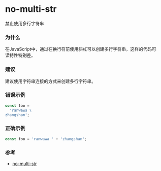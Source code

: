 # no-multi-str

禁止使用多行字符串

### 为什么

在JavaScript中，通过在换行符前使用斜杠可以创建多行字符串，这样的代码可读特性特别差。

### 建议

建议使用字符串连接的方式来创建多行字符串。

### 错误示例

```js
const foo =
  'ranwawa \
zhangshan';
```

### 正确示例

```js
const foo = 'ranwawa ' + 'zhangshan';
```

### 参考

- [no-multi-str](https://eslint.org/docs/rules/no-multi-str)
